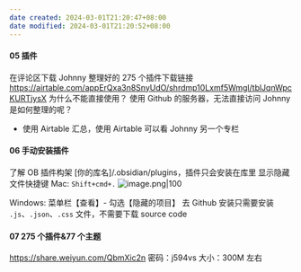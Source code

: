 ```yaml
---
date created: 2024-03-01T21:20:47+08:00
date modified: 2024-03-01T21:20:52+08:00
---
```

#### 05 插件

在评论区下载 Johnny 整理好的 275 个插件下载链接
https://airtable.com/appErQxa3n8SnyUdO/shrdmp10Lxmf5Wmgl/tblJqnWpcKURTjysX
为什么不能直接使用？
使用 Github 的服务器，无法直接访问
Johnny 是如何整理的呢？
- 使用 Airtable 汇总，使用 Airtable 可以看 Johnny 另一个专栏

#### 06 手动安装插件

了解 OB 插件构架
[你的库名]/.obsidian/plugins，插件只会安装在库里
显示隐藏文件快捷键
Mac: `Shift+cmd+.`
![image.png|100](https://pictures-1323793543.cos.ap-nanjing.myqcloud.com/pics/20240113220802.png)

Windows: 菜单栏【查看】- 勾选【隐藏的项目】
去 Github 安装只需要安装 `.js`、`.json`、`.css` 文件，不需要下载 source code

#### 07 275 个插件&77 个主题

https://share.weiyun.com/QbmXic2n 密码：j594vs
大小：300M 左右
